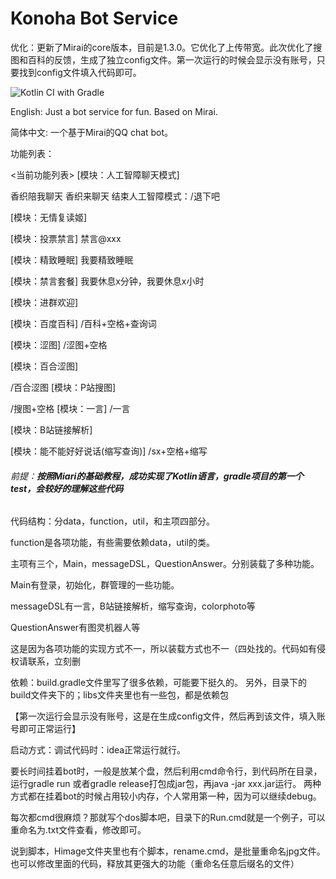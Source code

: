 # Konoha Bot Service
优化：更新了Mirai的core版本，目前是1.3.0。它优化了上传带宽。此次优化了搜图和百科的反馈，生成了独立config文件。第一次运行的时候会显示没有账号，只要找到config文件填入代码即可。

![Kotlin CI with Gradle](https://github.com/MrWhoami/SDDDBotServices/workflows/Kotlin%20CI%20with%20Gradle/badge.svg?branch=master)

English: Just a bot service for fun. Based on Mirai.

简体中文: 一个基于Mirai的QQ chat bot。

功能列表：

<当前功能列表>
[模块：人工智障聊天模式]

香织陪我聊天
香织来聊天
结束人工智障模式：/退下吧

[模块：无情复读姬]

[模块：投票禁言]
禁言@xxx

[模块：精致睡眠]
我要精致睡眠

[模块：禁言套餐]
我要休息x分钟，我要休息x小时

[模块：进群欢迎]

[模块：百度百科]
/百科+空格+查询词

[模块：涩图]
/涩图+空格

[模块：百合涩图]

/百合涩图
[模块：P站搜图]

/搜图+空格
[模块：一言]
/一言

[模块：B站链接解析]

[模块：能不能好好说话(缩写查询)]
/sx+空格+缩写


###### 前提：**按照Miari的基础教程，成功实现了Kotlin语言，gradle项目的第一个test，会较好的理解这些代码**

代码结构：分data，function，util，和主项四部分。

function是各项功能，有些需要依赖data，util的类。

主项有三个，Main，messageDSL，QuestionAnswer。分别装载了多种功能。

Main有登录，初始化，群管理的一些功能。

messageDSL有一言，B站链接解析，缩写查询，colorphoto等

QuestionAnswer有图灵机器人等

这是因为各项功能的实现方式不一，所以装载方式也不一（四处找的。代码如有侵权请联系，立刻删

依赖：build.gradle文件里写了很多依赖，可能要下挺久的。
另外，目录下的build文件夹下的；libs文件夹里也有一些包，都是依赖包

【第一次运行会显示没有账号，这是在生成config文件，然后再到该文件，填入账号即可正常运行】

启动方式：调试代码时：idea正常运行就行。

要长时间挂着bot时，一般是放某个盘，然后利用cmd命令行，到代码所在目录，运行gradle run
或者gradle release打包成jar包，再java -jar xxx.jar运行。
两种方式都在挂着bot的时候占用较小内存，个人常用第一种，因为可以继续debug。

每次都cmd很麻烦？那就写个dos脚本吧，目录下的Run.cmd就是一个例子，可以重命名为.txt文件查看，修改即可。

说到脚本，Himage文件夹里也有个脚本，rename.cmd，是批量重命名jpg文件。也可以修改里面的代码，释放其更强大的功能（重命名任意后缀名的文件）

